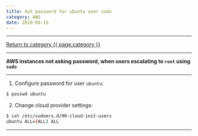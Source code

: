 ```yaml
---
title: Ask password for ubuntu user sudo
category: AWS
date: 2019-04-15
---
```


-----

<a href="/categories#{{ page.category | uri_escape | downcase }}">Return to category {{ page.category }}</a>

-----

**AWS instances not asking password, when users escalating to `root` using `sudo`**

-----

1. Configure password for user `ubuntu`:
```bash
$ passwd ubuntu
```

2. Change cloud provider settings:
```bash
$ cat /etc/sudoers.d/90-cloud-init-users
ubuntu ALL=(ALL) ALL
```

-----